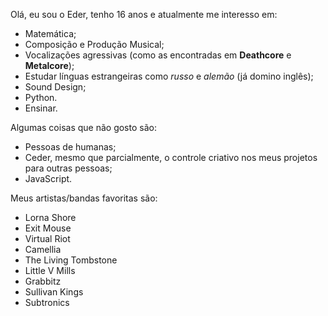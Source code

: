 Olá, eu sou o Eder, tenho 16 anos e atualmente me interesso em:

- Matemática;
- Composição e Produção Musical;
- Vocalizações agressivas (como as encontradas em **Deathcore** e **Metalcore**);
- Estudar línguas estrangeiras como _russo_ e _alemão_ (já domino inglês);
- Sound Design;
- Python.
- Ensinar.

Algumas coisas que não gosto são:

- Pessoas de humanas;
- Ceder, mesmo que parcialmente, o controle criativo nos meus projetos para outras pessoas;
- JavaScript.

Meus artistas/bandas favoritas são:

- Lorna Shore
- Exit Mouse
- Virtual Riot
- Camellia
- The Living Tombstone
- Little V Mills
- Grabbitz
- Sullivan Kings
- Subtronics
